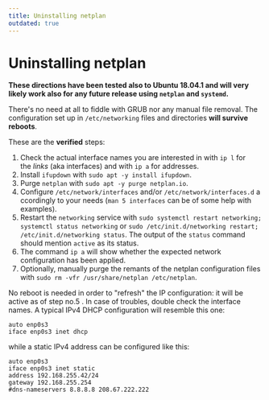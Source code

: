 ```yaml
---
title: Uninstalling netplan
outdated: true
---
```


# Uninstalling netplan

<p id="bkmrk-hese-directions-have"><strong>These directions have been tested also to Ubuntu 18.04.1 and will very likely work also for any future release using <code>netplan</code> and <code>systemd</code>.</strong></p>
<p id="bkmrk-there%27s-no-need-at-a">There's no need at all to fiddle with GRUB nor any manual file removal. The configuration set up in <code>/etc/networking</code> files and directories <strong>will survive reboots</strong>.</p>
<p id="bkmrk-these-are-the%C2%A0verifi">These are the <strong>verified</strong> steps:</p>
<ol id="bkmrk-check-the-actual-int">
<li>Check the actual interface names you are interested in with <code>ip l</code> for the <em>links</em> (aka interfaces) and with <code>ip a</code> for addresses.</li>
<li>Install <code>ifupdown</code> with <code>sudo apt -y install ifupdown</code>.</li>
<li>Purge <code>netplan</code> with <code>sudo apt -y purge netplan.io</code>.</li>
<li>Configure <code>/etc/network/interfaces</code> and/or <code>/etc/network/interfaces.d</code> accordingly to your needs (<code>man 5 interfaces</code> can be of some help with examples).</li>
<li>Restart the <code>networking</code> service with <code>sudo systemctl restart networking; systemctl status networking</code> or <code>sudo /etc/init.d/networking restart; /etc/init.d/networking status</code>. The output of the <code>status</code> command should mention <code>active</code> as its status.</li>
<li>The command <code>ip a</code> will show whether the expected network configuration has been applied.</li>
<li>Optionally, manually purge the remants of the netplan configuration files with <code>sudo rm -vfr /usr/share/netplan /etc/netplan</code>.</li>
</ol>
<p id="bkmrk-no-reboot-is-needed-">No reboot is needed in order to "refresh" the IP configuration: it will be active as of step no.5 . In case of troubles, double check the interface names. A typical IPv4 DHCP configuration will resemble this one:</p>
<pre id="bkmrk-auto-enp0s3-iface-en"><code class="language-">auto enp0s3
iface enp0s3 inet dhcp</code></pre>
<p id="bkmrk-while-a-static-ipv4-">while a static IPv4 address can be configured like this:</p>
<pre id="bkmrk-auto-enp0s3-iface-en-0"><code class="language-">auto enp0s3
iface enp0s3 inet static
address 192.168.255.42/24
gateway 192.168.255.254
#dns-nameservers 8.8.8.8 208.67.222.222</code></pre>